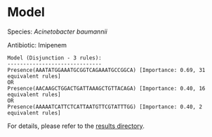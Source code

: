 
# Model

Species: *Acinetobacter baumannii*

Antibiotic: Imipenem

```
Model (Disjunction - 3 rules):
------------------------------
Presence(AAATATGGAAATGCGGTCAGAAATGCCGGCA) [Importance: 0.69, 31 equivalent rules]
OR
Presence(AACAAGCTGGACTGATTAAAGCTGTTACAGA) [Importance: 0.40, 16 equivalent rules]
OR
Presence(AAAAATCATTCTCATTAATGTTCGTATTTGG) [Importance: 0.40, 2 equivalent rules]

```

For details, please refer to the [results directory](../../../../../results/scm_b/acinetobacter%20baumannii/imipenem/repeat_9/).

